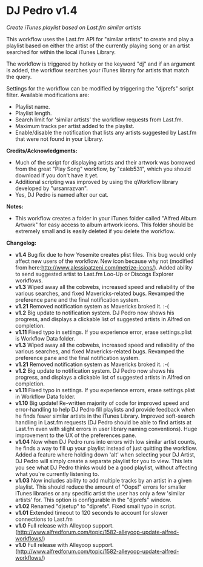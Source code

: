 DJ Pedro v1.4
=============
*Create iTunes playlist based on Last.fm similar artists*
 
This workflow uses the Last.fm API for "similar artists" to create and play a playlist based on either the artist of the currently playing song or an artist searched for within the local iTunes Library.
  
The workflow is triggered by hotkey or the keyword "dj" and if an argument is added, the workflow searches your iTunes library for artists that match the query.

Settings for the workflow can be modified by triggering the "djprefs" script filter. Available modifications are:
- Playlist name.
- Playlist length.
- Search limit for 'similar artists' the workflow requests from Last.fm.
- Maximum tracks per artist added to the playlist.
- Enable/disable the notification that lists any artists suggested by Last.fm that were not found in your Library.

**Credits/Acknowledgments:**
- Much of the script for displaying artists and their artwork was borrowed from the great "Play Song" workflow, by "caleb531", which you should download if you don't have it yet.
- Additional scripting was improved by using the qWorkflow library developed by "ursanrazvan".
- Yes, DJ Pedro is named after our cat.
 
**Notes:**
- This workflow creates a folder in your iTunes folder called "Alfred Album Artwork" for easy access to album artwork icons. This folder should be extremely small and is easily deleted if you delete the workflow.
 
**Changelog:**
- **v1.4** Bug fix due to how Yosemite creates plist files. This bug would only affect new users of the workflow. New icon because why not (modified from here:http://www.alessioatzeni.com/metrize-icons/). Added ability to send suggested artist to Last.fm Loo-Up or Discogs Explorer workflows.
- **v1.3** Wiped away all the cobwebs, increased speed and reliability of the various searches, and fixed Mavericks-related bugs. Revamped the preference pane and the final notification system.
- **v1.21** Removed notification system as Mavericks broked it. :-(
- **v1.2** Big update to notification system. DJ Pedro now shows his progress, and displays a clickable list of suggested artists in Alfred on completion.
- **v1.11** Fixed typo in settings. If you experience error, erase settings.plist is Workflow Data folder.
- **v1.3** Wiped away all the cobwebs, increased speed and reliability of the various searches, and fixed Mavericks-related bugs. Revamped the preference pane and the final notification system.
- **v1.21** Removed notification system as Mavericks broked it. :-(
- **v1.2** Big update to notification system. DJ Pedro now shows his progress, and displays a clickable list of suggested artists in Alfred on completion.
- **v1.11** Fixed typo in settings. If you experience errors, erase settings.plist in Workflow Data folder.
- **v1.10** Big update! Re-written majority of code for improved speed and error-handling to help DJ Pedro fill playlists and provide feedback when he finds fewer similar artists in the iTunes Library. Improved soft-search handling in Last.fm requests (DJ Pedro should be able to find artists at Last.fm even with slight errors in user library naming conventions). Huge improvement to the UX of the preferences pane.
- **v1.04** Now when DJ Pedro runs into errors with low similar artist counts, he finds a way to fill up your playlist instead of just quitting the workflow. Added a feature where holding down 'alt' when selecting your DJ Artist, DJ Pedro will simply create a separate playlist for you to view. This lets you see what DJ Pedro thinks would be a good playlist, without affecting what you're currently listening to.
- **v1.03** Now includes ability to add multiple tracks by an artist in a given playlist. This should reduce the amount of "Oops!" errors for smaller iTunes libraries or any specific artist the user has only a few 'similar artists' for. This option is configurable in the "djprefs" window.
- **v1.02** Renamed "djsetup" to "djprefs". Fixed small typo in script.
- **v1.01** Extended timeout to 120 seconds to account for slower connections to Last.fm
- **v1.0** Full release with Alleyoop support. (http://www.alfredforum.com/topic/1582-alleyoop-update-alfred-workflows/)
- **v1.0** Full release with Alleyoop support. (http://www.alfredforum.com/topic/1582-alleyoop-update-alfred-workflows/)
